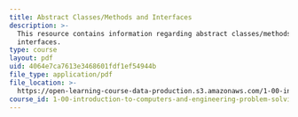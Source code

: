 ```yaml
---
title: Abstract Classes/Methods and Interfaces
description: >-
  This resource contains information regarding abstract classes/methods and
  interfaces.
type: course
layout: pdf
uid: 4064e7ca7613e3468601fdf1ef54944b
file_type: application/pdf
file_location: >-
  https://open-learning-course-data-production.s3.amazonaws.com/1-00-introduction-to-computers-and-engineering-problem-solving-spring-2012/4064e7ca7613e3468601fdf1ef54944b_MIT1_00S12_REC_6.pdf
course_id: 1-00-introduction-to-computers-and-engineering-problem-solving-spring-2012
---
```

